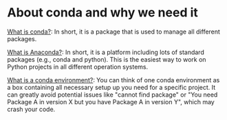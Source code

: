 # About conda and why we need it


[What is conda?](https://conda.io/docs/): In short, it is a package that is used to manage all different packages.

[What is Anaconda?](https://www.anaconda.com/what-is-anaconda/): In short, it is a platform including lots of standard packages (e.g., conda and python). This is the easiest way to work on Python projects in all different operation systems. 

[What is a conda environment?](https://conda.io/docs/user-guide/concepts.html#conda-environments): You can think of one conda environment as a box containing all necessary setup up you need for a specific project. It can greatly avoid potential issues like "cannot find package" or "You need Package A in version X but you have Package A in version Y", which may crash your code. 